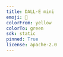 ```yaml
---
title: DALL·E mini
emoji: 🥑
colorFrom: yellow
colorTo: green
sdk: static
pinned: True
license: apache-2.0
---
```

